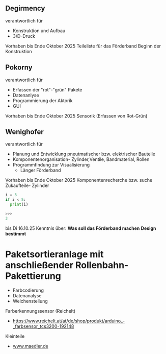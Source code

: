 ## Degirmency
verantwortlich für 
- Konstruktion und Aufbau
- 3/D-Druck

Vorhaben bis Ende Oktober 2025
Teileliste für das Förderband
Beginn der Konstruktion

## Pokorny
verantwortlich für 
- Erfassen der "rot"-"grün" Pakete
- Datenanlyse
- Programmierung der Aktorik
- GUI

Vorhaben bis Ende Oktober 2025
Sensorik (Erfassen von Rot-Grün)

## Wenighofer 
verantwortlich für 
- Planung und Entwicklung pneutmatischer bzw. elektrischer Bauteile 
- Komponentenorganisation- Zylinder,Ventile, Bandmaterial, Rollen 
- Programmfindung zur Visualisierung
    - Länger Förderband


Vorhaben bis Ende Oktober 2025 
Komponentenrecherche bzw. suche Zukaufteile- Zylinder

```python
i = 3
if i < 5:
  print(i)

>>>
3
```




bis Di 16.10.25 Kenntnis über:
**Was soll das Förderband machen**
**Design bestimmt**

# Paketsortieranlage mit anschließender Rollenbahn-Pakettierung
- Farbcodierung
- Datenanalyse
- Weichenstellung

Farberkennungssensor (Reichelt)
- https://www.reichelt.at/at/de/shop/produkt/arduino_-_farbsensor_tcs3200-192148

Kleinteile
- www.maedler.de

